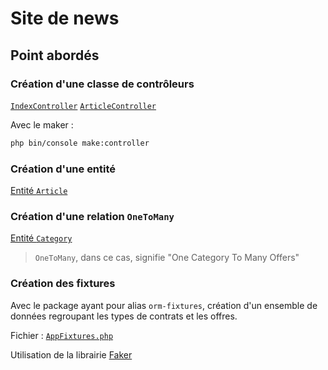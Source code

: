 # Site de news

## Point abordés

### Création d'une classe de contrôleurs

[`IndexController`](src/Controller/IndexController.php)
[`ArticleController`](src/Controller/ArticleController.php)

Avec le maker :

```bash
php bin/console make:controller
```

### Création d'une entité

[Entité `Article`](src/Entity/Article.php)

### Création d'une relation `OneToMany`

[Entité `Category`](src/Entity/Category.php)

> `OneToMany`, dans ce cas, signifie "One Category To Many Offers"

### Création des fixtures

Avec le package ayant pour alias `orm-fixtures`, création d'un ensemble de données regroupant les types de contrats et les offres.

Fichier : [`AppFixtures.php`](src/DataFixtures/AppFixtures.php)

Utilisation de la librairie [Faker](https://fakerphp.github.io/)
